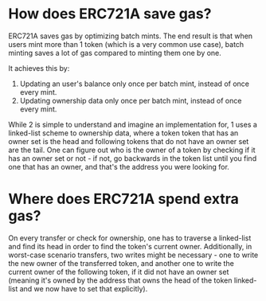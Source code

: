 # How does ERC721A save gas?

ERC721A saves gas by optimizing batch mints. The end result is that when users mint more than 1 token (which is a very common use case), batch minting saves a lot of gas compared to minting them one by one.

It achieves this by:

1. Updating an user's balance only once per batch mint, instead of once every mint.
2. Updating ownership data only once per batch mint, instead of once every mint.

While 2 is simple to understand and imagine an implementation for, 1 uses a linked-list scheme to ownership data, where a token token that has an owner set is the head and following tokens that do not have an owner set are the tail. One can figure out who is the owner of a token by checking if it has an owner set or not - if not, go backwards in the token list until you find one that has an owner, and that's the address you were looking for.

# Where does ERC721A spend extra gas?

On every transfer or check for ownership, one has to traverse a linked-list and find its head in order to find the token's current owner. Additionally, in worst-case scenario transfers, two writes might be necessary - one to write the new owner of the transferred token, and another one to write the current owner of the following token, if it did not have an owner set (meaning it's owned by the address that owns the head of the token linked-list and we now have to set that explicitly).
